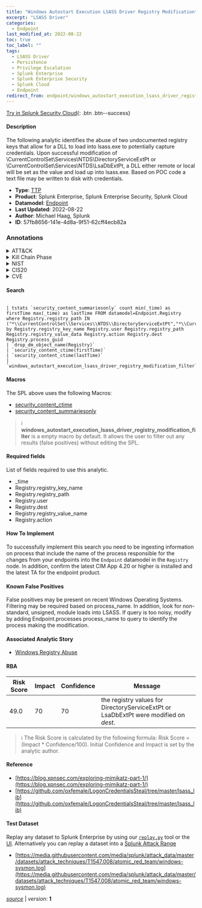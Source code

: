 ```yaml
---
title: "Windows Autostart Execution LSASS Driver Registry Modification"
excerpt: "LSASS Driver"
categories:
  - Endpoint
last_modified_at: 2022-08-22
toc: true
toc_label: ""
tags:
  - LSASS Driver
  - Persistence
  - Privilege Escalation
  - Splunk Enterprise
  - Splunk Enterprise Security
  - Splunk Cloud
  - Endpoint
redirect_from: endpoint/windows_autostart_execution_lsass_driver_registry_modification/
---
```




[Try in Splunk Security Cloud](https://www.splunk.com/en_us/cyber-security.html){: .btn .btn--success}

#### Description

The following analytic identifies the abuse of two undocumented registry keys that allow for a DLL to load into lsass.exe to potentially capture credentials. Upon successful modification of \CurrentControlSet\Services\NTDS\DirectoryServiceExtPt or \CurrentControlSet\Services\NTDS\LsaDbExtPt, a DLL either remote or local will be set as the value and load up into lsass.exe. Based on POC code a text file may be written to disk with credentials.

- **Type**: [TTP](https://github.com/splunk/security_content/wiki/Detection-Analytic-Types)
- **Product**: Splunk Enterprise, Splunk Enterprise Security, Splunk Cloud
- **Datamodel**: [Endpoint](https://docs.splunk.com/Documentation/CIM/latest/User/Endpoint)
- **Last Updated**: 2022-08-22
- **Author**: Michael Haag, Splunk
- **ID**: 57fb8656-141e-4d8a-9f51-62cff4ecb82a

### Annotations
<details>
  <summary>ATT&CK</summary>

<div markdown="1">

#### [ATT&CK](https://attack.mitre.org/)

| ID          | Technique   | Tactic         |
| ----------- | ----------- |--------------- |
| [T1547.008](https://attack.mitre.org/techniques/T1547/008/) | LSASS Driver | Persistence, Privilege Escalation |

</div>
</details>


<details>
  <summary>Kill Chain Phase</summary>

<div markdown="1">

* Exploitation


</div>
</details>


<details>
  <summary>NIST</summary>

<div markdown="1">

* DE.CM



</div>
</details>

<details>
  <summary>CIS20</summary>

<div markdown="1">

* CIS 3
* CIS 5
* CIS 16



</div>
</details>

<details>
  <summary>CVE</summary>

<div markdown="1">


</div>
</details>


#### Search

```

| tstats `security_content_summariesonly` count min(_time) as firstTime max(_time) as lastTime FROM datamodel=Endpoint.Registry where Registry.registry_path IN ("*\\CurrentControlSet\\Services\\NTDS\\DirectoryServiceExtPt","*\\CurrentControlSet\\Services\\NTDS\\LsaDbExtPt") by Registry.registry_key_name Registry.user Registry.registry_path Registry.registry_value_data Registry.action Registry.dest Registry.process_guid 
| `drop_dm_object_name(Registry)` 
| `security_content_ctime(firstTime)` 
| `security_content_ctime(lastTime)` 
| `windows_autostart_execution_lsass_driver_registry_modification_filter`
```

#### Macros
The SPL above uses the following Macros:
* [security_content_ctime](https://github.com/splunk/security_content/blob/develop/macros/security_content_ctime.yml)
* [security_content_summariesonly](https://github.com/splunk/security_content/blob/develop/macros/security_content_summariesonly.yml)

> :information_source:
> **windows_autostart_execution_lsass_driver_registry_modification_filter** is a empty macro by default. It allows the user to filter out any results (false positives) without editing the SPL.



#### Required fields
List of fields required to use this analytic.
* _time
* Registry.registry_key_name
* Registry.registry_path
* Registry.user
* Registry.dest
* Registry.registry_value_name
* Registry.action



#### How To Implement
To successfully implement this search you need to be ingesting information on process that include the name of the process responsible for the changes from your endpoints into the `Endpoint` datamodel in the `Registry` node. In addition, confirm the latest CIM App 4.20 or higher is installed and the latest TA for the endpoint product.
#### Known False Positives
False positives may be present on recent Windows Operating Systems. Filtering may be required based on process_name. In addition, look for non-standard, unsigned, module loads into LSASS. If query is too noisy, modify by adding Endpoint.processes process_name to query to identify the process making the modification.

#### Associated Analytic Story
* [Windows Registry Abuse](/stories/windows_registry_abuse)




#### RBA

| Risk Score  | Impact      | Confidence   | Message      |
| ----------- | ----------- |--------------|--------------|
| 49.0 | 70 | 70 | the registry values for DirectoryServiceExtPt or LsaDbExtPt were modified on $dest$. |


> :information_source:
> The Risk Score is calculated by the following formula: Risk Score = (Impact * Confidence/100). Initial Confidence and Impact is set by the analytic author.


#### Reference

* [https://blog.xpnsec.com/exploring-mimikatz-part-1/](https://blog.xpnsec.com/exploring-mimikatz-part-1/)
* [https://github.com/oxfemale/LogonCredentialsSteal/tree/master/lsass_lib](https://github.com/oxfemale/LogonCredentialsSteal/tree/master/lsass_lib)



#### Test Dataset
Replay any dataset to Splunk Enterprise by using our [`replay.py`](https://github.com/splunk/attack_data#using-replaypy) tool or the [UI](https://github.com/splunk/attack_data#using-ui).
Alternatively you can replay a dataset into a [Splunk Attack Range](https://github.com/splunk/attack_range#replay-dumps-into-attack-range-splunk-server)

* [https://media.githubusercontent.com/media/splunk/attack_data/master/datasets/attack_techniques/T1547.008/atomic_red_team/windows-sysmon.log](https://media.githubusercontent.com/media/splunk/attack_data/master/datasets/attack_techniques/T1547.008/atomic_red_team/windows-sysmon.log)



[*source*](https://github.com/splunk/security_content/tree/develop/detections/endpoint/windows_autostart_execution_lsass_driver_registry_modification.yml) \| *version*: **1**